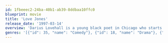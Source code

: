 ```yaml
---
id: 1fbeeec2-24ba-40b1-ab39-8ddbaa10ffc0
blueprint: movie
title: 'Love Jones'
release_date: '1997-03-14'
overview: 'Darius Lovehall is a young black poet in Chicago who starts dating Nina Moseley, a beautiful and talented photographer. While trying to figure out if they''ve got a "love thing" or are just "kicking it," they hang out with their friend, talking about love and sex. Then Nina tests the strength of Darius'' feelings and sets a chain of romantic complications into motion.'
genres: '[{"id": 35, "name": "Comedy"}, {"id": 18, "name": "Drama"}, {"id": 10749, "name": "Romance"}]'
---
```

